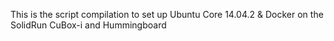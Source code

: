 This is the script compilation to set up Ubuntu Core 14.04.2 & Docker on the SolidRun CuBox-i and Hummingboard
